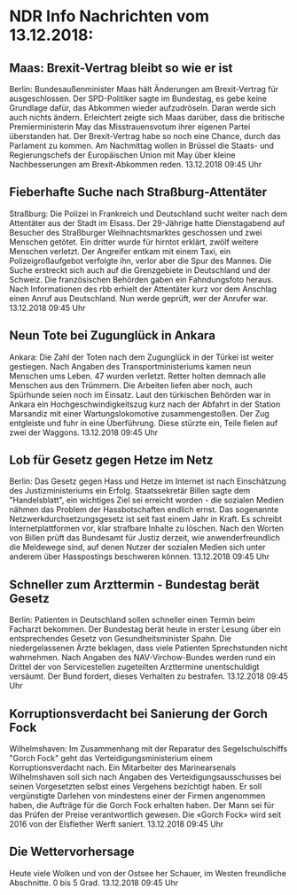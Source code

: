 # NDR Info Nachrichten vom 13.12.2018:


## Maas: Brexit-Vertrag bleibt so wie er ist
Berlin: Bundesaußenminister Maas hält Änderungen am Brexit-Vertrag für ausgeschlossen. Der SPD-Politiker sagte im Bundestag, es gebe keine Grundlage dafür, das Abkommen wieder aufzudröseln. Daran werde sich auch nichts ändern. Erleichtert zeigte sich Maas darüber, dass die britische Premierministerin May das Misstrauensvotum ihrer eigenen Partei überstanden hat. Der Brexit-Vertrag habe so noch eine Chance, durch das Parlament zu kommen. Am Nachmittag wollen in Brüssel die Staats- und Regierungschefs der Europäischen Union mit May über kleine Nachbesserungen am Brexit-Abkommen reden. 13.12.2018 09:45 Uhr 

## Fieberhafte Suche nach Straßburg-Attentäter
Straßburg: Die Polizei in Frankreich und Deutschland sucht weiter nach dem Attentäter aus der Stadt im Elsass. Der 29-Jährige hatte Dienstagabend auf Besucher des Straßburger Weihnachtsmarktes geschossen und zwei Menschen getötet. Ein dritter wurde für hirntot erklärt, zwölf weitere Menschen verletzt. Der Angreifer entkam mit einem Taxi, ein Polizeigroßaufgebot verfolgte ihn, verlor aber die Spur des Mannes. Die Suche erstreckt sich auch auf die Grenzgebiete in Deutschland und der Schweiz. Die französischen Behörden gaben ein Fahndungsfoto heraus. Nach Informationen des rbb erhielt der Attentäter kurz vor dem Anschlag einen Anruf aus Deutschland. Nun werde geprüft, wer der Anrufer war. 13.12.2018 09:45 Uhr 

## Neun Tote bei Zugunglück in Ankara
Ankara: Die Zahl der Toten nach dem Zugunglück in der Türkei ist weiter gestiegen. Nach Angaben des Transportministeriums kamen neun Menschen ums Leben. 47 wurden verletzt. Retter holten demnach alle Menschen aus den Trümmern. Die Arbeiten liefen aber noch, auch Spürhunde seien noch im Einsatz. Laut den türkischen Behörden war in Ankara ein Hochgeschwindigkeitszug kurz nach der Abfahrt in der Station Marsandiz mit einer Wartungslokomotive zusammengestoßen. Der Zug entgleiste und fuhr in eine Überführung. Diese stürzte ein, Teile fielen auf zwei der Waggons. 13.12.2018 09:45 Uhr 

## Lob für Gesetz gegen Hetze im Netz
Berlin: Das Gesetz gegen Hass und Hetze im Internet ist nach Einschätzung des Justizministeriums ein Erfolg. Staatssekretär Billen sagte dem "Handelsblatt", ein wichtiges Ziel sei erreicht worden - die sozialen Medien nähmen das Problem der Hassbotschaften endlich ernst. Das sogenannte
Netzwerkdurchsetzungsgesetz ist seit fast einem Jahr in Kraft. Es schreibt Internetplattformen vor, klar strafbare Inhalte zu löschen. Nach den Worten von Billen prüft das Bundesamt für Justiz derzeit, wie anwenderfreundlich die Meldewege sind, auf denen Nutzer der sozialen Medien sich unter anderem über Hasspostings beschweren können. 13.12.2018 09:45 Uhr 

## Schneller zum Arzttermin - Bundestag berät Gesetz
Berlin: Patienten in Deutschland sollen schneller einen Termin beim Facharzt bekommen. Der Bundestag berät heute in erster Lesung über ein entsprechendes Gesetz von Gesundheitsminister Spahn. Die niedergelassenen Ärzte beklagen, dass viele Patienten Sprechstunden nicht wahrnehmen. Nach Angaben des NAV-Virchow-Bundes werden rund ein Drittel der von Servicestellen zugeteilten Arzttermine unentschuldigt versäumt. Der Bund fordert, dieses Verhalten zu bestrafen. 13.12.2018 09:45 Uhr 

## Korruptionsverdacht bei Sanierung der Gorch Fock
Wilhelmshaven: Im Zusammenhang mit der Reparatur des Segelschulschiffs "Gorch Fock" geht das Verteidigungsministerium einem Korruptionsverdacht nach. Ein Mitarbeiter des Marinearsenals Wilhelmshaven soll sich nach Angaben des Verteidigungsausschusses bei seinen Vorgesetzten selbst eines Vergehens bezichtigt haben. Er soll vergünstigte Darlehen von mindestens einer der Firmen angenommen haben, die Aufträge für die Gorch Fock erhalten haben. Der Mann sei für das Prüfen der Preise verantwortlich gewesen. Die «Gorch Fock» wird seit 2016 von der Elsflether Werft saniert. 13.12.2018 09:45 Uhr 

## Die Wettervorhersage
Heute viele Wolken und von der Ostsee her Schauer, im Westen freundliche Abschnitte. 0 bis 5 Grad. 13.12.2018 09:45 Uhr 
